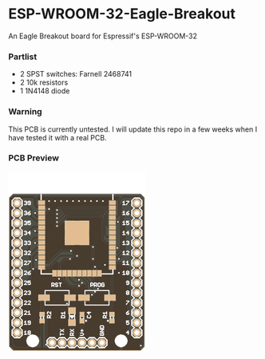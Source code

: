 # ESP-WROOM-32-Eagle-Breakout
An Eagle Breakout board for Espressif's ESP-WROOM-32

### Partlist

- 2 SPST switches: Farnell 2468741
- 2 10k resistors
- 1 1N4148 diode

### Warning
This PCB is currently untested. I will update this repo in a few weeks when I have tested it with a real PCB.

### PCB Preview
![Preview](ESP-WROOM-32-Breakout_Top.png)
